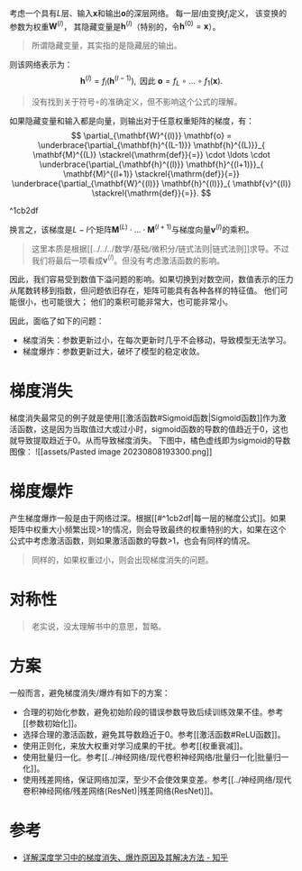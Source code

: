 考虑一个具有$L$层、输入$\mathbf{x}$和输出$\mathbf{o}$的深层网络。 每一层$l$由变换$f_l$定义， 该变换的参数为权重$\mathbf{W}^{(l)}$， 其隐藏变量是$\mathbf{h}^{(l)}$（特别的，令$\mathbf{h}^{(0)} = \mathbf{x}$）。
> 所谓隐藏变量，其实指的是隐藏层的输出。

则该网络表示为：
$$
\mathbf{h}^{(l)} = f_l (\mathbf{h}^{(l-1)}) , \text{ 因此 } \mathbf{o} = f_L \circ \ldots \circ f_1(\mathbf{x}).
$$
> 没有找到关于符号$\circ$的准确定义，但不影响这个公式的理解。

如果隐藏变量和输入都是向量，则输出对于任意权重矩阵的梯度，有：
$$
\partial_{\mathbf{W}^{(l)}} \mathbf{o} = \underbrace{\partial_{\mathbf{h}^{(L-1)}} \mathbf{h}^{(L)}}_{ \mathbf{M}^{(L)} \stackrel{\mathrm{def}}{=}} \cdot \ldots \cdot \underbrace{\partial_{\mathbf{h}^{(l)}} \mathbf{h}^{(l+1)}}_{ \mathbf{M}^{(l+1)} \stackrel{\mathrm{def}}{=}} \underbrace{\partial_{\mathbf{W}^{(l)}} \mathbf{h}^{(l)}}_{ \mathbf{v}^{(l)} \stackrel{\mathrm{def}}{=}}.
$$

^1cb2df

换言之，该梯度是$L-l$个矩阵$\mathbf{M}^{(L)} \cdot \ldots \cdot \mathbf{M}^{(l+1)}$与梯度向量$\mathbf{v}^{(l)}$的乘积。

> 这里本质是根据[[../../../数学/基础/微积分/链式法则|链式法则]]求导。不过我们将最后一项看成$\mathbf{v}^{(l)}$。但没有考虑激活函数的影响。

因此，我们容易受到数值下溢问题的影响。如果切换到对数空间，数值表示的压力从尾数转移到指数，但问题依旧存在，矩阵可能具有各种各样的特征值。 他们可能很小，也可能很大； 他们的乘积可能非常大，也可能非常小。

因此，面临了如下的问题：
- 梯度消失：参数更新过小，在每次更新时几乎不会移动，导致模型无法学习。
- 梯度爆炸：参数更新过大，破坏了模型的稳定收敛。

# 梯度消失
梯度消失最常见的例子就是使用[[激活函数#Sigmoid函数|Sigmoid函数]]作为激活函数，这是因为当取值过大或过小时，sigmoid函数的导数的值趋近于0，这也就导致提取趋近于0。从而导致梯度消失。
下图中，橘色虚线即为sigmoid的导数图像：
![[assets/Pasted image 20230808193300.png]]

# 梯度爆炸
产生梯度爆炸一般是由于网络过深。根据[[#^1cb2df|每一层的梯度公式]]。如果矩阵中权重大小频繁出现>1的情况，则会导致最终的权重特别的大，如果在这个公式中考虑激活函数，则如果激活函数的导数>1，也会有同样的情况。

> 同样的，如果权重过小，则会出现梯度消失的问题。

# 对称性
> 老实说，没太理解书中的意思，暂略。

# 方案
一般而言，避免梯度消失/爆炸有如下的方案：
- 合理的初始化参数，避免初始阶段的错误参数导致后续训练效果不佳。参考[[参数初始化]]。
- 选择合理的激活函数，避免其导数趋近于0。参考[[激活函数#ReLU函数]]。
- 使用正则化，来放大权重对学习成果的干扰。参考[[权重衰减]]。
- 使用批量归一化。参考[[../神经网络/现代卷积神经网络/批量归一化|批量归一化]]。
- 使用残差网络，保证网络加深，至少不会使效果变差。参考[[../神经网络/现代卷积神经网络/残差网络(ResNet)|残差网络(ResNet)]]。


# 参考
- [详解深度学习中的梯度消失、爆炸原因及其解决方法 - 知乎](https://zhuanlan.zhihu.com/p/33006526)